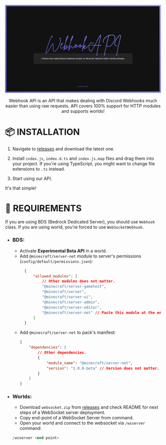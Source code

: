 ![banner](./.github/assets/banner.png)

<p align="center">
    Webhook API is an API that makes dealing with Discord Webhooks much easier than using raw requests. API covers 100% support for HTTP modules and supports worlds!
</p>

# 📦 INSTALLATION
1. Navigate to [releases](https://github.com/m0lc14kk/WebhookAPI/releases) and download the latest one.

2. Install `index.js`, `index.d.ts` and `index.js.map` files and drag them into your project. If you're using TypeScript, you might want to change file extensions to `.ts` instead.

3. Start using our API.

It's that simple!

# 📌 REQUIREMENTS
If you are using BDS (Bedrock Dedicated Server), you should use `Webhook` class. If you are using world, you're forced to use `WebSocketWebhook`.

- ### BDS:
    - Activate **Experimental Beta API** in a world.
    - Add `@minecraft/server-net` module to server's permissions (`config/default/permissions.json`):
      ```json
        {
            "allowed_modules": [
                // Other modules does not matter.
                "@minecraft/server-gametest",
                "@minecraft/server",
                "@minecraft/server-ui",
                "@minecraft/server-admin",
                "@minecraft/server-editor",
                "@minecraft/server-net" // Paste this module at the end of a file.
            ]
        }
        ```
    - Add `@minecraft/server-net` to pack's manifest:
        ```json
        {
            "dependencies": [
                // Other dependencies.
                {
                    "module_name": "@minecraft/server-net",
                    "version": "1.0.0-beta" // Version does not matter.
                }
            ]
        }

- ### Worlds:
    - Download `websocket.zip` from [releases](https://github.com/m0lc14kk/WebhookAPI/releases) and check README for next steps of a WebSocket server deployment.
    - Copy end-point of a WebSocket Server from command.
    - Open your world and connect to the websocket via `/wsserver` command:
    ```sql
    /wsserver <end-point>
    ```
